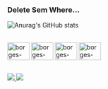 ### Delete Sem Where... 

<!--
**AndreRibeiroBorges/andreribeiroborges** is a ✨ _special_ ✨ repository because its `README.md` (this file) appears on your GitHub profile.

Here are some ideas to get you started:

- 🔭 I’m currently working on ...
- 🌱 I’m currently learning ...
- 👯 I’m looking to collaborate on ...
- 🤔 I’m looking for help with ...
- 💬 Ask me about ...
- 📫 How to reach me: ...
- 😄 Pronouns: ...
- ⚡ Fun fact: ...
-->
![Anurag's GitHub stats](https://github-readme-stats.vercel.app/api?username=andreribeiroborges&theme=codeSTACKr&show_icons=true)
<div style="display: inline_block background-color: white" ><br>
  <img align="center" alt="borges-Python" height="40" width="50" src="https://cdn.jsdelivr.net/gh/devicons/devicon/icons/python/python-original-wordmark.svg">
  <img align="center" alt="borges-Sql"    height="40" width="50"  src="https://cdn.jsdelivr.net/gh/devicons/devicon/icons/microsoftsqlserver/microsoftsqlserver-plain-wordmark.svg">
  <img align="center" alt="borges-PostGres"    height="40" width="50"  src="https://cdn.jsdelivr.net/gh/devicons/devicon/icons/postgresql/postgresql-original-wordmark.svg">
   <img align="center" alt="borges-MySQL"    height="40" width="50"  src="https://cdn.jsdelivr.net/gh/devicons/devicon/icons/mysql/mysql-original-wordmark.svg">
   
</div>
  

          
  ##
  <div> 
  <a href = "mailto:andreribeiro41.arb@gmail.com"><img src="https://img.shields.io/badge/Gmail-D14836?style=for-the-badge&logo=gmail&logoColor=white" target="_blank">  </a>
 <a href="https://www.linkedin.com/in/rafaella-ballerini-45875016a" target="_blank"><img src="https://img.shields.io/badge/-LinkedIn-%230077B5?style=for-the-badge&logo=linkedin&logoColor=white" target="_blank"></a> 
  

          
          
</div>
